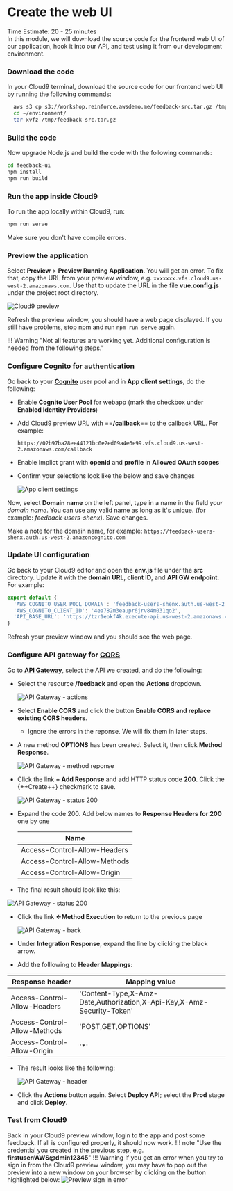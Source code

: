 # Create the web UI
Time Estimate: 20 - 25 minutes  
In this module, we will download the source code for the frontend web UI of our application, hook it into our API, and test using it from our development environment.

### Download the code 

In your Cloud9 terminal, download the source code for our frontend web UI by running the following commands:

```bash
  aws s3 cp s3://workshop.reinforce.awsdemo.me/feedback-src.tar.gz /tmp/
  cd ~/environment/
  tar xvfz /tmp/feedback-src.tar.gz
```

### Build the code

Now upgrade Node.js and build the code with the following commands:

```bash
cd feedback-ui
npm install
npm run build

```

### Run the app inside Cloud9

To run the app locally within Cloud9, run:

```bash
npm run serve
```

Make sure you don't have compile errors.

### Preview the application

Select **Preview** > **Preview Running Application**. You will get an error. To fix that, copy the URL from your preview window, e.g. `xxxxxxx.vfs.cloud9.us-west-2.amazonaws.com`. Use that to update the URL in the file __vue.config.js__ under the project root directory.

![Cloud9 preview](../screenshots/screen9.png)

Refresh the preview window, you should have a web page displayed. If you still have problems, stop npm and run `npm run serve` again.

!!! Warning "Not all features are working yet. Additional configuration is needed from the following steps."

### Configure Cognito for authentication

Go back to your [**Cognito**](https://us-west-2.console.aws.amazon.com/cognito/home?region=us-west-2 "AWS Cognito") user pool and in __App client settings__, do the following:

* Enable __Cognito User Pool__ for webapp (mark the checkbox under **Enabled Identity Providers**)
* Add Cloud9 preview URL with ==__/callback__== to the callback URL. For example:

    `https://02b97ba28ee44121bc0e2ed09a4e6e99.vfs.cloud9.us-west-2.amazonaws.com/callback`

* Enable Implict grant with __openid__ and __profile__ in __Allowed OAuth scopes__
* Confirm your selections look like the below and save changes  

  ![App client settings](../screenshots/clientsettings.png)

Now, select __Domain name__ on the left panel, type in a name in the field _your domain name_. You can use any valid name as long as it's unique. (for example: _feedback-users-shenx_). Save changes.


Make a note for the domain name, for example: `https://feedback-users-shenx.auth.us-west-2.amazoncognito.com`

### Update UI configuration

Go back to your Cloud9 editor and open the **env.js** file under the **src** directory. Update it with the __domain URL__, __client ID__, and __API GW endpoint__. For example:
```javascript
export default {
  'AWS_COGNITO_USER_POOL_DOMAIN': 'feedback-users-shenx.auth.us-west-2.amazoncognito.com',
  'AWS_COGNITO_CLIENT_ID': '4ea782m3eaupr6jrv84m031qo2',
  'API_BASE_URL': 'https://tzr1eokf4k.execute-api.us-west-2.amazonaws.com/Prod'
}
```

Refresh your preview window and you should see the web page.

### Configure API gateway for [CORS](https://en.wikipedia.org/wiki/Cross-origin_resource_sharing "CORS")

Go to [**API Gateway**](https://us-west-2.console.aws.amazon.com/apigateway/home?region=us-west-2 "API GW"), select the API we created, and do the following:

* Select the resource __/feedback__ and open the __Actions__ dropdown.

  ![API Gateway - actions](../screenshots/api-gw-0.png)

* Select __Enable CORS__ and click the button __Enable CORS and replace existing CORS headers__.

    - Ignore the errors in the reponse. We will fix them in later steps.

* A new method __OPTIONS__ has been created. Select it, then click __Method Response__.

  ![API Gateway - method reponse](../screenshots/api-gw-1.png)

* Click the link __+ Add Response__ and add HTTP status code __200__. Click the {++Create++} checkmark to save.

  ![API Gateway - status 200](../screenshots/api-gw-2.png)

* Expand the code 200. Add below names to __Response Headers for 200__ one by one

    |Name             |
    |-----------------------------|
    |Access-Control-Allow-Headers|
    |Access-Control-Allow-Methods|
    |Access-Control-Allow-Origin|


 * The final result should look like this:

  ![API Gateway - status 200](../screenshots/api-gw-3.png)

* Click the link __<-Method Execution__ to return to the previous page

  ![API Gateway - back](../screenshots/api-gw-4.png)

* Under __Integration Response__, expand the line by clicking the black arrow.

* Add the folllowing to __Header Mappings__:

|Response header              |Mapping value|
|-----------------------------|-------------|
|Access-Control-Allow-Headers |'Content-Type,X-Amz-Date,Authorization,X-Api-Key,X-Amz-Security-Token'|	
|Access-Control-Allow-Methods|'POST,GET,OPTIONS'|
|Access-Control-Allow-Origin |'*'|

* The result looks like the following:

  ![API Gateway - header](../screenshots/api-gw-5.png)

* Click the __Actions__ button again. Select __Deploy API__; select the __Prod__ stage and click __Deploy__.

### Test from Cloud9

Back in your Cloud9 preview window, login to the app and post some feedback. If all is configured properly, it should now work.
!!! note "Use the credential you created in the previous step, e.g. __firstuser__/__AWS@dmin12345__"
!!! Warning
    If you get an error when you try to sign in from the Cloud9 preview window, you may have to pop out the preview into a new window on your browser by clicking on the button highlighted below:
    ![Preview sign in error](../screenshots/previewpopout.png)
  


